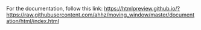 For the documentation, follow this link: 
https://htmlpreview.github.io/?https://raw.githubusercontent.com/ahhz/moving_window/master/documentation/html/index.html
